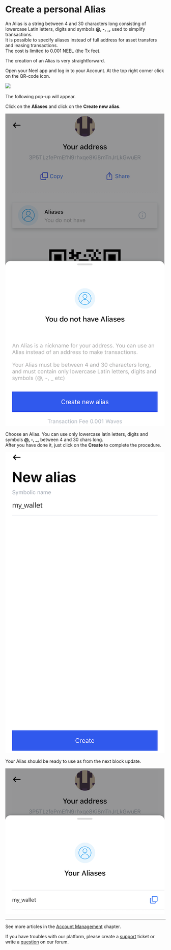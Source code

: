 # Create a personal Alias

An Alias is a string between 4 and 30 characters long consisting of lowercase Latin letters, digits and symbols **@, -, \_,** used to simplify transactions.  
It is possible to specify aliases instead of full address for asset transfers and leasing transactions.  
The cost is limited to 0.001 NEEL \(the Tx fee\).

The creation of an Alias is very straightforward.

Open your Neel app and log in to your Account.
At the top right corner click on the QR-code icon.

![](/neel-client/mobile-apps/_assets/neel_address_01.png)

The following pop-up will appear.

Click on the **Aliases** and click on the **Create new alias**.

![](/neel-client/mobile-apps/_assets/creating_an_alias_01.png)

Choose an Alias.
You can use only lowercase latin letters, digits and symbols **@, -, \_,** between 4 and 30 chars long.  
After you have done it, just click on the **Create** to complete the procedure.

![](/neel-client/mobile-apps/_assets/creating_an_alias_02.png)

Your Alias should be ready to use as from the next block update.

![](/neel-client/mobile-apps/_assets/creating_an_alias_03.png)

___

See more articles in the [Account Management](/neel-client/mobile-apps/android/account-management.md) chapter.

If you have troubles with our platform, please create a [support](https://support.neelplatform.com/) ticket or write a [question](https://forum.neelplatform.com/) on our forum.
